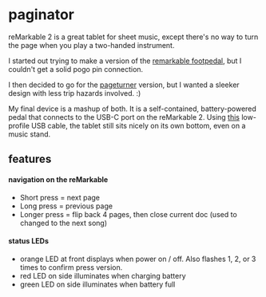 # paginator
reMarkable 2 is a great tablet for sheet music, except there's no way to turn the page when you play a two-handed instrument.

I started out trying to make a version of the [remarkable footpedal](https://github.com/reini1305/remarkable_footpedal), but I couldn't get a solid pogo pin connection.

I then decided to go for the [pageturner](https://github.com/FunkyFab/pageturner) version, but I wanted a sleeker design with less trip hazards involved. :)

My final device is a mashup of both. It is a self-contained, battery-powered pedal that connects to the USB-C port on the reMarkable 2. Using [this](https://www.amazon.com/dp/B0C7GCQVC6) low-profile USB cable, the tablet still sits nicely on its own bottom, even on a music stand.

## features

#### navigation on the reMarkable
- Short press = next page
- Long press = previous page
- Longer press = flip back 4 pages, then close current doc (used to changed to the next song)

#### status LEDs
- orange LED at front displays when power on / off. Also flashes 1, 2, or 3 times to confirm press version.
- red LED on side illuminates when charging battery
- green LED on side illuminates when battery full
